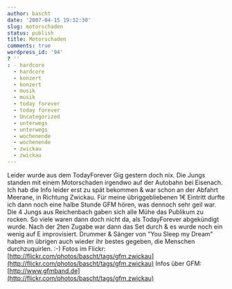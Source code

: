 ```yaml
---
author: bascht
date: '2007-04-15 19:32:30'
slug: motorschaden
status: publish
title: Motorschaden
comments: true
wordpress_id: '94'
? ''
: - hardcore
  - hardcore
  - konzert
  - konzert
  - musik
  - musik
  - today forever
  - today forever
  - Uncategorized
  - unterwegs
  - unterwegs
  - wochenende
  - wochenende
  - zwickau
  - zwickau
---
```


Leider wurde aus dem TodayForever Gig gestern doch nix. Die Jungs
standen mit einem Motorschaden irgendwo auf der Autobahn bei
Eisenach. Ich hab die Info leider erst zu spät bekommen & war schon
an der Abfahrt Meerane, in Richtung Zwickau. Für meine
übriggebliebenen 1€ Eintritt durfte ich dann noch eine halbe Stunde
GFM hören, was dennoch sehr geil war. Die 4 Jungs aus Reichenbach
gaben sich alle Mühe das Publikum zu rocken. So viele waren dann
doch nicht da, als TodayForever abgekündigt wurde. Nach der 2ten
Zugabe war dann das Set durch & es wurde noch ein wenig auf E
improvisiert. Drummer & Sänger von "You Sleep my Dream" haben im
übrigen auch wieder ihr bestes gegeben, die Menschen
durchzuquirlen. :-) Fotos im Flickr:
[http://flickr.com/photos/bascht/tags/gfm,zwickau](http://flickr.com/photos/bascht/tags/gfm,zwickau)
Infos über GFM:
[http://www.gfmband.de](http://flickr.com/photos/bascht/tags/gfm,zwickau)



